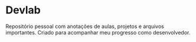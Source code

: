 # Devlab
Repositório pessoal com anotações de aulas, projetos e arquivos importantes. Criado para acompanhar meu progresso como desenvolvedor.
